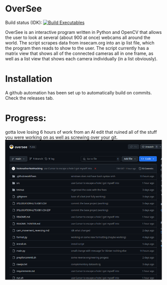 # OverSee
Build status (IDK):
[![Build Executables](https://github.com/YetAnotherNotHacking/oversee/actions/workflows/build.yml/badge.svg)](https://github.com/YetAnotherNotHacking/oversee/actions/workflows/build.yml)

OverSee is an interactive program written in Python and OpenCV that allows the user to look at several (about 900 at once) webcams all around the world.
The script scrapes data from insecam.org into an ip list file, which the program then reads to show to the user.
The script currently has a matrix view that shows all of the connected cameras all in one frame, as well as a list view that shows each camera individually (in a list obviously).

# Installation
A github automation has been set up to automatically build on commits. Check the releases tab.

# Progress:
gotta love losing 6 hours of work from an AI edit that ruined all of the stuff you were working on as well as screwing over your git.
![bruh](image.png)